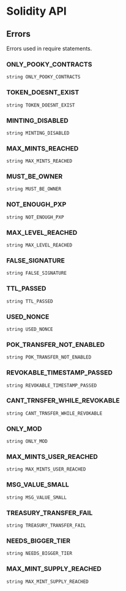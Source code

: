 # Solidity API

## Errors

Errors used in require statements.

### ONLY_POOKY_CONTRACTS

```solidity
string ONLY_POOKY_CONTRACTS
```

### TOKEN_DOESNT_EXIST

```solidity
string TOKEN_DOESNT_EXIST
```

### MINTING_DISABLED

```solidity
string MINTING_DISABLED
```

### MAX_MINTS_REACHED

```solidity
string MAX_MINTS_REACHED
```

### MUST_BE_OWNER

```solidity
string MUST_BE_OWNER
```

### NOT_ENOUGH_PXP

```solidity
string NOT_ENOUGH_PXP
```

### MAX_LEVEL_REACHED

```solidity
string MAX_LEVEL_REACHED
```

### FALSE_SIGNATURE

```solidity
string FALSE_SIGNATURE
```

### TTL_PASSED

```solidity
string TTL_PASSED
```

### USED_NONCE

```solidity
string USED_NONCE
```

### POK_TRANSFER_NOT_ENABLED

```solidity
string POK_TRANSFER_NOT_ENABLED
```

### REVOKABLE_TIMESTAMP_PASSED

```solidity
string REVOKABLE_TIMESTAMP_PASSED
```

### CANT_TRNSFER_WHILE_REVOKABLE

```solidity
string CANT_TRNSFER_WHILE_REVOKABLE
```

### ONLY_MOD

```solidity
string ONLY_MOD
```

### MAX_MINTS_USER_REACHED

```solidity
string MAX_MINTS_USER_REACHED
```

### MSG_VALUE_SMALL

```solidity
string MSG_VALUE_SMALL
```

### TREASURY_TRANSFER_FAIL

```solidity
string TREASURY_TRANSFER_FAIL
```

### NEEDS_BIGGER_TIER

```solidity
string NEEDS_BIGGER_TIER
```

### MAX_MINT_SUPPLY_REACHED

```solidity
string MAX_MINT_SUPPLY_REACHED
```

